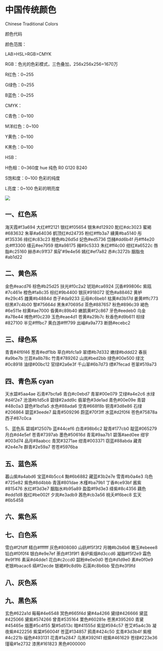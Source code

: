 # 中国传统颜色

Chinese Traditional Colors

颜色代码

颜色范围：

LAB>HSL>RGB>CMYK

RGB：色光的色彩模式，三色叠加，256x256x256=1670万

R红色：0~255

G绿色：0~255

B蓝色：0~255

CMYK：

C青色：0~100

M洋红色：0~100

Y黄色：0~100

K黑色：0~100

HSB：

H色相：0~360度 hue 纯色 R0 G120 B240

S饱和度：0~100 色彩的纯度

L亮度：0~100 色彩的明亮度

![](https://pic.wenwen.soso.com/pqpic/wenwenpic/0/20200525164452-204790272_gif_200_180_12849/0)



## 一、红色系

海天霞#f3a694
大红#ff2121
银红#f05654 
银朱#d12920
酡红#dc3023
蜜褐#683632
朱草#a64036
鹤顶红#d24735
粉红#ffb3a7
纁黄#ba5140
彤#f35336
绯红#c83c23 
檀色#b26d5d
妃色#ed5736 
岱赭#dd6b4f
丹#ff4e20
炎#ff3300
缙云#ee7959
绾#a98175
赭#9c5333 
朱红#ff4c00
绀红#a6522c
唇脂#c25160
赫赤#c91f37 
紫矿#9e4e56
嫣红#ef7a82
赤#c3272b
胭脂虫#ab1d22

## 二、黄色系

金色#eacd76
棕色#b25d25 
扶光#f0c2a2
琥珀#ca6924
沉香#99806c
紫瓯#7c461e
橙色#fa8c35 
棕红#9b4400 
银灰#918072
驼色#a88462 
黄栌#e29c45
雌黄#b4884d
杏子#da9233
云母#c6beb1
枯黄#d3b17d
姜黄#ffc773
棕黑#7c4b00 
黎#75664d
黑朱#70695d
茶色#887657
秋色#896c39
褐色#6e511e
棕黄#ae7000
昏黄#c89b40
嫩鹅黄#f2c867
牙色#eedeb0
乌金#a78e44
缃色#f0c239 
玉色#eae4d1
苍黄#a29b7c
秋香色#d9b611
棕绿#827100
半见#fffbc7
黄白游#fff799
出岫#a9a773
断肠#ecebc2

## 三、绿色系

青青#4f6f46
葱青#edf1bb
草白#bfc1a9
翠缥#b7d332
嫩绿#bddd22
春辰#a9be7b
兰苕#a8b78c
竹青#789262
山岚#bed2bb
绿色#00e500 
绿沈#0c8918
油绿#00bc12
官绿#2a6e3f
千山翠#6b7d73
缥#7fecad
苍翠#519a73

## 四、青色系 cyan

天水碧#5aa4ae
石青#7bcfa6
青白#c0ebd7 
青翠#00e079
艾绿#a4e2c6
水绿#d4f2e7
沧浪#b1d5c8
碧绿#2add9c
翡翠色#3de1ad
青色#00e09e 
青碧#48c0a3
碧色#1bd1a5 
水色#88ada6 
空青#668f8b
铜青#3d8e86
石绿#206864
碧蓝#3eede7
扁青#509296
蔚蓝#70f3ff
水蓝#d2f0f4 
苍色#75878a
西子#87c0ca

5、蓝色系
碧城#12507b
蓝#44cef6
白青#98b6c2
靛青#177cb0
靛蓝#065279
月白#d4e5ef
苍青#7397ab
墨色#50616d
青鸾#9aa7b1
碧落#aed0ee
绀宇#003d74
品月#8aabcc
青冥#3271ae
绀青#003371
窃蓝#88abda
藏青#2e4e7e
群青#2e59a7
苍苍#5976ba

## 五、蓝色系

暮山紫#a4abd6
宝蓝#4b5cc4
黝#6b6882
藏蓝#3b2e7e
雪青#b0a4e3
乌色#725e82
紫色#8d4bbb
青莲#801dae
木槿#ba79b1
丁香#ce93bf
酱紫#815476
水红#f3d3e7
胭脂水#b95a89
盈盈#f9d3e3
绛紫#8c4356
藕色#edd1d8
殷红#be002f 
夕岚#e3adb9
茜色#cb3a56
桃夭#f6bec8
玄天#6b5458

## 六、紫色系



## 七、白色系

雪白#f2fdff
精白#ffffff
灰色#808080
山矾#f5f3f2
月魄#b2b6b6
皦玉#ebeee8
铅白#f0f0f4
银白#e9e7ef
荼白#f3f9f1
香炉紫烟#d3ccd6
凝脂#f5f2e9
霜色#e9f1f6
素采#d4dde1
花白#c2ccd0
韶粉#e0e0d0
苍白#d1d9e0
素#e0f0e9
老银#bacac6
缟#f2ecde
银褐#9c8d9b
石英#c8b6bb
莹白#e3f9fd

## 八、灰色系



## 九、黑色系

玄色#622a1d
莓莓#4e6548
冥色#665f4d
黛#4a4266
黛绿#426666
黛蓝#425066
黛紫#574266
曾青#535164
栗色#60281e 
苍黑#395260
青黛#45465e
烟墨#5c4f55
黧#5d513c
暗#41555d
紫鼠#594c57
苍艾#5a4c3b
凝夜紫#422256
紫棠#56004f
苍蓝#134857
鸦青#424c50 
玄青#3d3b4f
紫檀#4c221b
缁色#493131
花青#1a2847
乌黑#392f41
绀紫#461629
苍绿#223e36
瑾瑜#1e2732
漆黑#161823
黑色#000000


